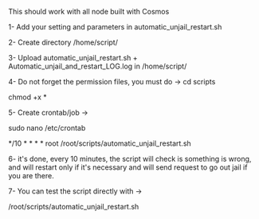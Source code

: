 This should work with all node built with Cosmos

1- Add your setting and parameters in automatic_unjail_restart.sh

2- Create directory /home/script/

3- Upload automatic_unjail_restart.sh + Automatic_unjail_and_restart_LOG.log in /home/script/

4- Do not forget the permission files, you must do ->
   cd scripts
   
   chmod +x *
   
5- Create crontab/job ->

   sudo nano /etc/crontab
   
   */10 * * * * root /root/scripts/automatic_unjail_restart.sh
   
6- it's done, every 10 minutes, the script will check is something is wrong, and will restart only if it's necessary and will send request to go out jail if you are there.
   
7- You can test the script directly with ->

   /root/scripts/automatic_unjail_restart.sh
   
